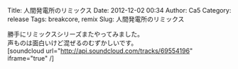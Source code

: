 Title: 人間発電所のリミックス
Date: 2012-12-02 00:34
Author: Ca5
Category: release
Tags: breakcore, remix
Slug: 人間発電所のリミックス

勝手にリミックスシリーズまたやってみました。  
声ものは面白いけど混ぜるのむずかしいです。  
[soundcloud url="http://api.soundcloud.com/tracks/69554196"
iframe="true" /]
